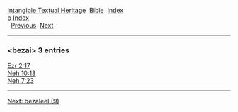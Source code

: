 [Intangible Textual Heritage](../../index)  [Bible](../index) 
[Index](index)   
[b Index](_b_)  
  [Previous](c01417)  [Next](c01419) 

------------------------------------------------------------------------

### &lt;bezai&gt; 3 entries

[Ezr 2:17](../kjv/ezr002.htm#017)  
[Neh 10:18](../kjv/neh010.htm#018)  
[Neh 7:23](../kjv/neh007.htm#023)  

------------------------------------------------------------------------

[Next: bezaleel (9)](c01419)
